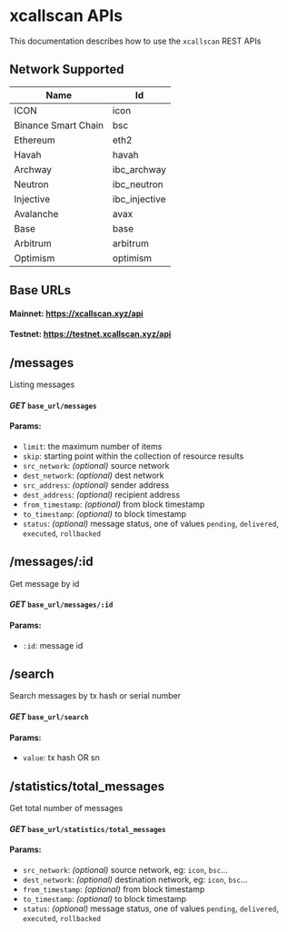 # xcallscan APIs

This documentation describes how to use the `xcallscan` REST APIs

## Network Supported

| Name  | Id  |
|--|--|
| ICON | icon |
| Binance Smart Chain | bsc |
| Ethereum | eth2  |
| Havah | havah |
| Archway | ibc_archway |
| Neutron | ibc_neutron |
| Injective | ibc_injective |
| Avalanche | avax |
| Base | base |
| Arbitrum | arbitrum |
| Optimism | optimism |

## Base URLs

#### Mainnet: https://xcallscan.xyz/api
#### Testnet: https://testnet.xcallscan.xyz/api

## /messages

Listing messages

#### *GET* `base_url/messages`

#### Params:

- `limit`: the maximum number of items
- `skip`: starting point within the collection of resource results
- `src_network`: *(optional)* source network
- `dest_network`: *(optional)* dest network
- `src_address`: *(optional)* sender address
- `dest_address`: *(optional)* recipient address
- `from_timestamp`: *(optional)* from block timestamp
- `to_timestamp`: *(optional)* to block timestamp
- `status`: *(optional)* message status, one of values `pending`, `delivered`, `executed`, `rollbacked`

## /messages/:id

Get message by id

#### *GET* `base_url/messages/:id`

#### Params:

- `:id`: message id


## /search

Search messages by tx hash or serial number

#### *GET* `base_url/search`

#### Params:

- `value`: tx hash OR sn


## /statistics/total_messages

Get total number of messages

#### *GET* `base_url/statistics/total_messages`

#### Params:

- `src_network`: *(optional)* source network, eg: `icon`, `bsc`...
- `dest_network`: *(optional)* destination network, eg: `icon`, `bsc`...
- `from_timestamp`: *(optional)* from block timestamp
- `to_timestamp`: *(optional)* to block timestamp
- `status`: *(optional)* message status, one of values `pending`, `delivered`, `executed`, `rollbacked`

